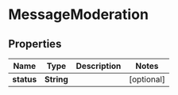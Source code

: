 
# MessageModeration

## Properties
Name | Type | Description | Notes
------------ | ------------- | ------------- | -------------
**status** | **String** |  |  [optional]



